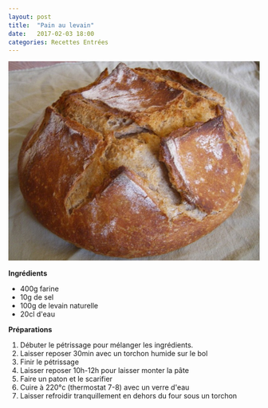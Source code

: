 ```yaml
---
layout: post
title:  "Pain au levain"
date:   2017-02-03 18:00
categories: Recettes Entrées
---
```



![Image](/images/pain-levain.jpg)


**Ingrédients**

* 400g farine
* 10g de sel
* 100g de levain naturelle
* 20cl d'eau

**Préparations**

1. Débuter le pétrissage pour mélanger les ingrédients.
2. Laisser reposer 30min avec un torchon humide sur le bol
3. Finir le pétrissage
4. Laisser reposer 10h-12h pour laisser monter la pâte
5. Faire un paton et le scarifier
6. Cuire à 220°c (thermostat 7-8) avec un verre d'eau
7. Laisser refroidir tranquillement en dehors du four sous un torchon
